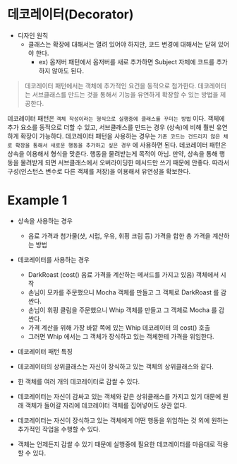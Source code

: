 # 데코레이터(Decorator)

- 디자인 원칙
  - 클래스는 확장에 대해서는 열려 있어야 하지만, 코드 변경에 대해서는 닫혀 있어야 한다.
    - ex) 옵저버 패턴에서 옵저버를 새로 추가하면 Subject 자체에 코드를 추가하지 않아도 된다.

> 데코레이터 패턴에서는 객체에 추가적인 요건을 동적으로 첨가한다. 데코레이터는 서브클래스를 만드는 것을 통해서 기능을 유연하게 확장할 수 있는 방법을 제공한다.  
  
데코레이터 패턴은 `객체 작성이라는 형식으로 실행중에 클래스를 꾸미는 방법` 이다. 객체에 추가 요소를 동적으로 더할 수 있고, 서브클래스를 만드는 경우 (상속)에 비해 훨씬 유연하게 확장이 가능하다. 데코레이터 패턴을 사용하는 경우는 `기존 코드는 건드리지 않은 채로 확장을 통해서 새로운 행동을 추가하고 싶은 경우` 에 사용하면 된다. 데코레이터 패턴은 상속을 이용해서 형식을 맞춘다. 행동을 물려받는게 목적이 아님. 만약, 상속을 통해 행동을 물려받게 되면 서브클래스에서 오버라이딩한 메서드만 쓰기 때문에 안좋다. 따라서 구성(인스턴스 변수로 다른 객체를 저장)을 이용해서 유연성을 확보한다.

# Example 1

- 상속을 사용하는 경우
  - 음료 가격과 첨가물(샷, 시럽, 우유, 휘핑 크림 등) 가격을 합한 총 가격을 계산하는 방법
- 데코레이터를 사용하는 경우
  - DarkRoast (cost() 음료 가격을 계산하는 메서드를 가지고 있음) 객체에서 시작
  - 손님이 모카를 주문했으니 Mocha 객체를 만들고 그 객체로 DarkRoast 를 감싼다.
  - 손님이 휘핑 클림을 주문했으니 Whip 객체를 만들고 그 객체로 Mocha 를 감싼다.
  - 가격 계산을 위해 가장 바깥 쪽에 있는 Whip 데코레이터 의 cost() 호출
  - 그러면 Whip 에서는 그 객체가 장식하고 있는 객체한테 가격을 위임한다.
 
 - 데코레이터 패턴 특징
  - 데코레이터의 상위클래스는 자신이 장식하고 있는 객체의 상위클래스와 같다.
  - 한 객체를 여러 개의 데코레이터로 감쌀 수 있다.
  - 데코레이터는 자신이 감싸고 있는 객체와 같은 상위클래스를 가지고 있기 대문에 원래 객체가 들어갈 자리에 데코레이터 객체를 집어넣어도 상관 없다.
  - 데코레이터는 자신이 장식하고 있는 객체에게 어떤 행동을 위임하는 것 외에 원하는 추가적인 작업을 수행할 수 있다.
  - 객체는 언제든지 감쌀 수 있기 때문에 실행중에 필요한 데코레이터를 마음대로 적용할 수 있다.
